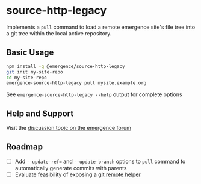 # source-http-legacy

Implements a `pull` command to load a remote emergence site's file tree into a git tree within the local active repository.

## Basic Usage

```bash
npm install -g @emergence/source-http-legacy
git init my-site-repo
cd my-site-repo
emergence-source-http-legacy pull mysite.example.org
```

See `emergence-source-http-legacy --help` output for complete options

## Help and Support

Visit the [discussion topic on the emergence forum](http://forum.emr.ge/t/pull-any-site-into-a-git-repo/111)

## Roadmap

- [ ] Add `--update-ref=` and `--update-branch` options to `pull` command to automatically generate commits with parents
- [ ] Evaluate feasibility of exposing a [git remote helper](https://git-scm.com/docs/git-remote-helpers)
